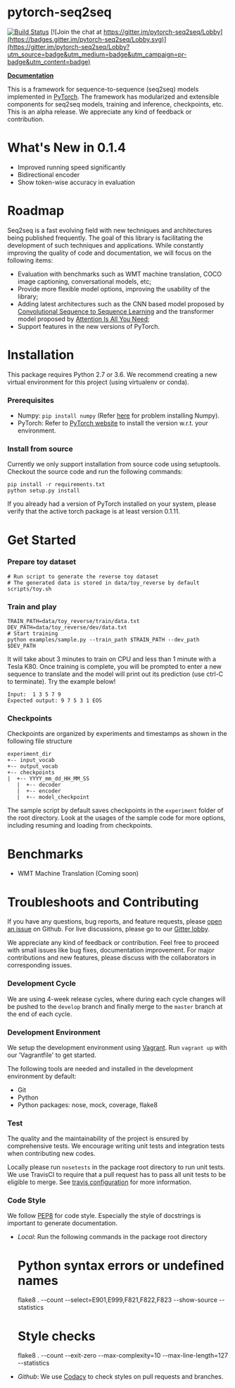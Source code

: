# pytorch-seq2seq

[![Build Status](https://travis-ci.org/IBM/pytorch-seq2seq.svg?branch=master)](https://travis-ci.org/IBM/pytorch-seq2seq)
[![Join the chat at https://gitter.im/pytorch-seq2seq/Lobby](https://badges.gitter.im/pytorch-seq2seq/Lobby.svg)](https://gitter.im/pytorch-seq2seq/Lobby?utm_source=badge&utm_medium=badge&utm_campaign=pr-badge&utm_content=badge)

**[Documentation](https://ibm.github.io/pytorch-seq2seq/public/index.html)**

This is a framework for sequence-to-sequence (seq2seq) models implemented in [PyTorch](http://pytorch.org).  The framework has modularized and extensible components for seq2seq models, training and inference, checkpoints, etc.  This is an alpha release. We appreciate any kind of feedback or contribution.

# What's New in 0.1.4

-   Improved running speed significantly
-   Bidirectional encoder
-   Show token-wise accuracy in evaluation

# Roadmap

Seq2seq is a fast evolving field with new techniques and architectures being published frequently.  The goal of this library is facilitating the development of such techniques and applications.  While constantly improving the quality of code and documentation, we will focus on the following items:

-   Evaluation with benchmarks such as WMT machine translation, COCO image captioning, conversational models, etc;
-   Provide more flexible model options, improving the usability of the library;
-   Adding latest architectures such as the CNN based model proposed by [Convolutional Sequence to Sequence Learning](https://arxiv.org/abs/1705.03122) and the transformer model proposed by [Attention Is All You Need](https://arxiv.org/abs/1706.03762);
-   Support features in the new versions of PyTorch.

# Installation

This package requires Python 2.7 or 3.6. We recommend creating a new virtual environment for this project (using virtualenv or conda).  

### Prerequisites

-   Numpy: `pip install numpy` (Refer [here](https://github.com/numpy/numpy) for problem installing Numpy).
-   PyTorch: Refer to [PyTorch website](http://pytorch.org/) to install the version w.r.t. your environment.

### Install from source

Currently we only support installation from source code using setuptools.  Checkout the source code and run the following commands:

    pip install -r requirements.txt
    python setup.py install

If you already had a version of PyTorch installed on your system, please verify that the active torch package is at least version 0.1.11.

# Get Started

### Prepare toy dataset

    # Run script to generate the reverse toy dataset
    # The generated data is stored in data/toy_reverse by default
    scripts/toy.sh

### Train and play

    TRAIN_PATH=data/toy_reverse/train/data.txt
    DEV_PATH=data/toy_reverse/dev/data.txt
    # Start training
    python examples/sample.py --train_path $TRAIN_PATH --dev_path $DEV_PATH

It will take about 3 minutes to train on CPU and less than 1 minute with a Tesla K80.  Once training is complete, you will be prompted to enter a new sequence to translate and the model will print out its prediction (use ctrl-C to terminate).  Try the example below!

    Input:  1 3 5 7 9
    Expected output: 9 7 5 3 1 EOS

### Checkpoints

Checkpoints are organized by experiments and timestamps as shown in the following file structure

    experiment_dir
    +-- input_vocab
    +-- output_vocab
    +-- checkpoints
    |  +-- YYYY_mm_dd_HH_MM_SS
       |  +-- decoder
       |  +-- encoder
       |  +-- model_checkpoint

The sample script by default saves checkpoints in the `experiment` folder of the root directory.  Look at the usages of the sample code for more options, including resuming and loading from checkpoints.

# Benchmarks

-   WMT Machine Translation (Coming soon)

# Troubleshoots and Contributing

If you have any questions, bug reports, and feature requests, please [open an issue](https://github.com/IBM/pytorch-seq2seq/issues/new) on Github.  For live discussions, please go to our [Gitter lobby](https://gitter.im/pytorch-seq2seq/Lobby).

We appreciate any kind of feedback or contribution.  Feel free to proceed with small issues like bug fixes, documentation improvement.  For major contributions and new features, please discuss with the collaborators in corresponding issues.  

### Development Cycle

We are using 4-week release cycles, where during each cycle changes will be pushed to the `develop` branch and finally merge to the `master` branch at the end of each cycle.

### Development Environment

We setup the development environment using [Vagrant](https://www.vagrantup.com/).  Run `vagrant up` with our 'Vagrantfile' to get started.

The following tools are needed and installed in the development environment by default:

-   Git
-   Python
-   Python packages: nose, mock, coverage, flake8

### Test

The quality and the maintainability of the project is ensured by comprehensive tests.  We encourage writing unit tests and integration tests when contributing new codes.

Locally please run `nosetests` in the package root directory to run unit tests.  We use TravisCI to require that a pull request has to pass all unit tests to be eligible to merge.  See [travis configuration](https://github.com/IBM/pytorch-seq2seq/blob/master/.travis.yml) for more information.

### Code Style

We follow [PEP8](https://www.python.org/dev/peps/pep-0008/) for code style.  Especially the style of docstrings is important to generate documentation.

-   _Local_: Run the following commands in the package root directory


    # Python syntax errors or undefined names
    flake8 . --count --select=E901,E999,F821,F822,F823 --show-source --statistics
    # Style checks
    flake8 . --count --exit-zero --max-complexity=10 --max-line-length=127 --statistics

-   _Github_: We use [Codacy](https://www.codacy.com) to check styles on pull requests and branches.
